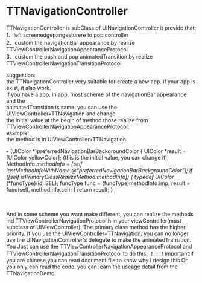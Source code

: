 # TTNavigationController


 TTNavigationController is subClass of UINavigationController
 it provide that:<br/>
 1、left screenedgepangesturere to pop controller<br/>
 2、custom the navigationBar appearance by realize TTViewControllerNavigationAppearanceProtocol<br/>
 3、custom the push and pop animatedTransition by realize TTViewControllerNavigationTransitionProtocol<br/>

 suggestion:<br/>
 the TTNavigationController very suitable for create a new app. if your app is exist, it also work.<br/>
 if you have a app. in app, most scheme of the navigationBar appearance and the <br/>
 animatedTransition is same. you can use the UIViewController+TTNavigation and change<br/>
 the initial value at the begin of method those realize from TTViewControllerNavigationAppearanceProtocol.<br/>
 example: <br/>
 the method is in UIViewController+TTNavigation<br/>

\- (UIColor *)preferredNavigationBarBackgroundColor
{
    UIColor *result = [UIColor yellowColor]; (this is the initial value, you can change it);
    MethodInfo *methodInfo = [self lastMethodInfoWithName:@"preferredNavigationBarBackgroundColor"];
    if ([self isPrimaryClassRealizeMethod:methodInfo])
    {
        typedef UIColor* (*funcType)(id, SEL);
        funcType func = (funcType)methodInfo.imp;
        result = func(self, methodInfo.sel);
    }
    return result;
}

<br/>
<br/>
 And in some scheme you want make different, you can realize the methods ind TTViewControllerNavigationProtocol.h
 in your viewController(must subclass of UIViewController). The primary class method has
 the higher priority.
 If you use the UIViewController+TTNavigation, you can no longer use the 
 UINavigationController's delegate to make the animatedTransition. You Just can use the
 TTViewControllerNavigationAppearanceProtocol and TTViewControllerNavigationTransitionProtocol to do this;
 ！！！important:if you are chinese,you can read document file to know why I design this.Or you only can read the code.
 you can learn the useage detail from the TTNavigationDemo

